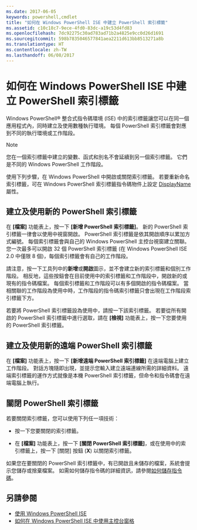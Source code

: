 ```yaml
---
ms.date: 2017-06-05
keywords: powershell,cmdlet
title: "如何在 Windows PowerShell ISE 中建立 PowerShell 索引標籤"
ms.assetid: c10c18c7-9ece-4fd0-83dc-a19c53d4fd83
ms.openlocfilehash: 7dc92275c30ad783ad71b2a4825e9cc0d26d1691
ms.sourcegitcommit: 598b7835046577841aea2211d613bb8513271a8b
ms.translationtype: HT
ms.contentlocale: zh-TW
ms.lasthandoff: 06/08/2017
---
```

# <a name="how-to-create-a-powershell-tab-in-windows-powershell-ise"></a>如何在 Windows PowerShell ISE 中建立 PowerShell 索引標籤
Windows PowerShell® 整合式指令碼環境 (ISE) 中的索引標籤讓您可以在同一個應用程式內，同時建立及使用數種執行環境。 每個 PowerShell 索引標籤會對應到不同的執行環境或工作階段。

> [!NOTE]
> 您在一個索引標籤中建立的變數、函式和別名不會延續到另一個索引標籤。 它們是不同的 Windows PowerShell 工作階段。

使用下列步驟，在 Windows PowerShell 中開啟或關閉索引標籤。 若要重新命名索引標籤，可在 Windows PowerShell 索引標籤指令碼物件上設定 [DisplayName](The-PowerShellTab-Object.md#Displayname) 屬性。

## <a name="to-create-and-use-a-new-powershell-tab"></a>建立及使用新的 PowerShell 索引標籤
在 **[檔案]** 功能表上，按一下 **[新增 PowerShell 索引標籤]**。 新的 PowerShell 索引標籤一律會以使用中視窗開啟。 PowerShell 索引標籤是依其開啟順序以累加方式編號。 每個索引標籤會與自己的 Windows PowerShell 主控台視窗建立關聯。 您一次最多可以開啟 32 個 PowerShell 索引標籤 (在 Windows PowerShell ISE 2.0 中僅限 8 個)，每個索引標籤會有自己的工作階段。

請注意，按一下工具列中的**新增**或**開啟**圖示，並不會建立新的索引標籤和個別工作階段。  相反地，這些按鈕會在目前使用中的索引標籤和工作階段中，開啟新的或現有的指令碼檔案。 每個索引標籤和工作階段可以有多個開啟的指令碼檔案。 當相關聯的工作階段為使用中時，工作階段的指令碼索引標籤只會出現在工作階段索引標籤下方。

若要將 PowerShell 索引標籤設為使用中，請按一下該索引標籤。 若要從所有開啟的 PowerShell 索引標籤中進行選取，請在 **[檢視]** 功能表上，按一下您要使用的 PowerShell 索引標籤。

## <a name="to-create-and-use-a-new-remote-powershell-tab"></a>建立及使用新的遠端 PowerShell 索引標籤
在 **[檔案]** 功能表上，按一下 **[新增遠端 PowerShell 索引標籤]** 在遠端電腦上建立工作階段。 對話方塊隨即出現，並提示您輸入建立遠端連線所需的詳細資料。 遠端索引標籤的運作方式就像是本機 PowerShell 索引標籤，但命令和指令碼會在遠端電腦上執行。

## <a name="to-close-a-powershell-tab"></a>關閉 PowerShell 索引標籤
若要關閉索引標籤，您可以使用下列任一項技術：

-   按一下您要關閉的索引標籤。

-   在 **[檔案]** 功能表上，按一下 **[關閉 PowerShell 索引標籤]**，或在使用中的索引標籤上，按一下 [關閉] 按鈕 (**X**) 以關閉索引標籤。

如果您在要關閉的 PowerShell 索引標籤中，有已開啟且未儲存的檔案，系統會提示您儲存或捨棄檔案。 如需如何儲存指令碼的詳細資訊，請參閱[如何儲存指令碼](https://technet.microsoft.com/library/162f594d-efd3-4234-9960-45e56e6eadc8)。

## <a name="see-also"></a>另請參閱
- [使用 Windows PowerShell ISE](Using-the-Windows-PowerShell-ISE.md)
- [如何在 Windows PowerShell ISE 中使用主控台窗格](How-to-Use-the-Console-Pane-in-the-Windows-PowerShell-ISE.md)


